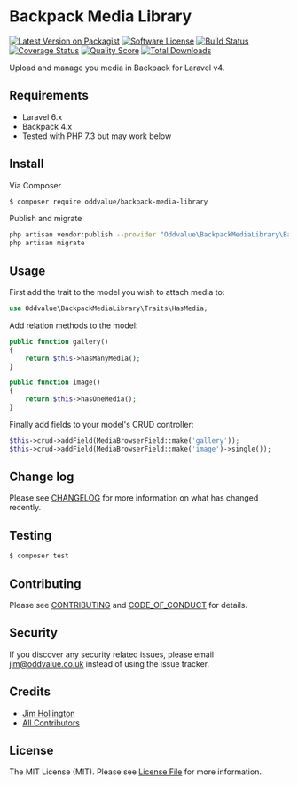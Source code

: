 # Backpack Media Library

[![Latest Version on Packagist][ico-version]][link-packagist]
[![Software License][ico-license]](LICENSE.md)
[![Build Status][ico-travis]][link-travis]
[![Coverage Status][ico-scrutinizer]][link-scrutinizer]
[![Quality Score][ico-code-quality]][link-code-quality]
[![Total Downloads][ico-downloads]][link-downloads]

Upload and manage you media in Backpack for Laravel v4.

## Requirements

- Laravel 6.x
- Backpack 4.x
- Tested with PHP 7.3 but may work below

## Install

Via Composer

``` bash
$ composer require oddvalue/backpack-media-library
```

Publish and migrate

```bash
php artisan vendor:publish --provider "Oddvalue\BackpackMediaLibrary\BackpackMediaLibraryServiceProvider"
php artisan migrate
```

## Usage

First add the trait to the model you wish to attach media to:

```php
use Oddvalue\BackpackMediaLibrary\Traits\HasMedia;
```

Add relation methods to the model:

```php
public function gallery()
{
    return $this->hasManyMedia();
}

public function image()
{
    return $this->hasOneMedia();
}
```

Finally add fields to your model's CRUD controller:

```php
$this->crud->addField(MediaBrowserField::make('gallery'));
$this->crud->addField(MediaBrowserField::make('image')->single());
```

## Change log

Please see [CHANGELOG](CHANGELOG.md) for more information on what has changed recently.

## Testing

``` bash
$ composer test
```

## Contributing

Please see [CONTRIBUTING](CONTRIBUTING.md) and [CODE_OF_CONDUCT](CODE_OF_CONDUCT.md) for details.

## Security

If you discover any security related issues, please email jim@oddvalue.co.uk instead of using the issue tracker.

## Credits

- [Jim Hollington][link-author]
- [All Contributors][link-contributors]

## License

The MIT License (MIT). Please see [License File](LICENSE.md) for more information.

[ico-version]: https://img.shields.io/packagist/v/oddvalue/backpack-media-library.svg?style=flat-square
[ico-license]: https://img.shields.io/badge/license-MIT-brightgreen.svg?style=flat-square
[ico-travis]: https://img.shields.io/travis/oddvalue/backpack-media-library/master.svg?style=flat-square
[ico-scrutinizer]: https://img.shields.io/scrutinizer/coverage/g/oddvalue/backpack-media-library.svg?style=flat-square
[ico-code-quality]: https://img.shields.io/scrutinizer/g/oddvalue/backpack-media-library.svg?style=flat-square
[ico-downloads]: https://img.shields.io/packagist/dt/oddvalue/backpack-media-library.svg?style=flat-square

[link-packagist]: https://packagist.org/packages/oddvalue/backpack-media-library
[link-travis]: https://travis-ci.org/oddvalue/backpack-media-library
[link-scrutinizer]: https://scrutinizer-ci.com/g/oddvalue/backpack-media-library/code-structure
[link-code-quality]: https://scrutinizer-ci.com/g/oddvalue/backpack-media-library
[link-downloads]: https://packagist.org/packages/oddvalue/backpack-media-library
[link-author]: https://github.com/oddvalue
[link-contributors]: ../../contributors
